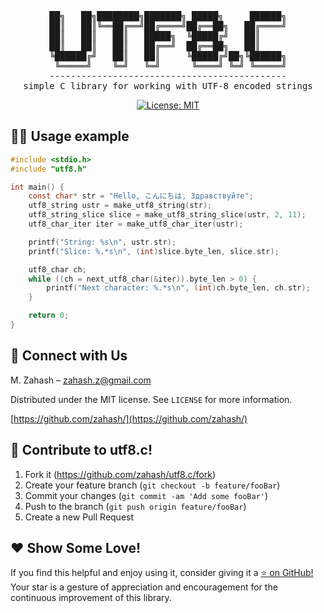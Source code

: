 <div align="center">

<pre>
██╗   ██╗████████╗███████╗ █████╗     ██████╗
██║   ██║╚══██╔══╝██╔════╝██╔══██╗   ██╔════╝
██║   ██║   ██║   █████╗  ╚█████╔╝   ██║     
██║   ██║   ██║   ██╔══╝  ██╔══██╗   ██║     
╚██████╔╝   ██║   ██║     ╚█████╔╝██╗╚██████╗
 ╚═════╝    ╚═╝   ╚═╝      ╚════╝ ╚═╝ ╚═════╝
---------------------------------------------
simple C library for working with UTF-8 encoded strings
</pre>

[![License: MIT](https://img.shields.io/badge/License-MIT-yellow.svg)](https://opensource.org/licenses/MIT)

</div>

## 🧑‍💻 Usage example

```c
#include <stdio.h>
#include "utf8.h"

int main() {
    const char* str = "Hello, こんにちは, Здравствуйте";
    utf8_string ustr = make_utf8_string(str);
    utf8_string_slice slice = make_utf8_string_slice(ustr, 2, 11);
    utf8_char_iter iter = make_utf8_char_iter(ustr);

    printf("String: %s\n", ustr.str);
    printf("Slice: %.*s\n", (int)slice.byte_len, slice.str);

    utf8_char ch;
    while ((ch = next_utf8_char(&iter)).byte_len > 0) {
        printf("Next character: %.*s\n", (int)ch.byte_len, ch.str);
    }

    return 0;
}
```

## 🌟 Connect with Us

M. Zahash – zahash.z@gmail.com

Distributed under the MIT license. See `LICENSE` for more information.

[https://github.com/zahash/](https://github.com/zahash/)

## 🤝 Contribute to utf8.c!

1. Fork it (<https://github.com/zahash/utf8.c/fork>)
2. Create your feature branch (`git checkout -b feature/fooBar`)
3. Commit your changes (`git commit -am 'Add some fooBar'`)
4. Push to the branch (`git push origin feature/fooBar`)
5. Create a new Pull Request

## ❤️ Show Some Love!

If you find this helpful and enjoy using it, consider giving it a [⭐ on GitHub!](https://github.com/zahash/utf8.c/stargazers) Your star is a gesture of appreciation and encouragement for the continuous improvement of this library.
